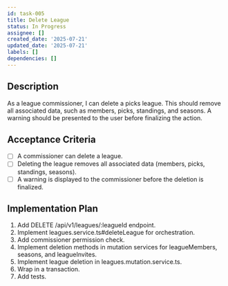 ```yaml
---
id: task-005
title: Delete League
status: In Progress
assignee: []
created_date: '2025-07-21'
updated_date: '2025-07-21'
labels: []
dependencies: []
---
```


## Description

As a league commissioner, I can delete a picks league. This should remove all associated data, such as members, picks, standings, and seasons. A warning should be presented to the user before finalizing the action.

## Acceptance Criteria

- [ ] A commissioner can delete a league.
- [ ] Deleting the league removes all associated data (members, picks, standings, seasons).
- [ ] A warning is displayed to the commissioner before the deletion is finalized.

## Implementation Plan

1. Add DELETE /api/v1/leagues/:leagueId endpoint.
2. Implement leagues.service.ts#deleteLeague for orchestration.
3. Add commissioner permission check.
4. Implement deletion methods in mutation services for leagueMembers, seasons, and leagueInvites.
5. Implement league deletion in leagues.mutation.service.ts.
6. Wrap in a transaction.
7. Add tests.
